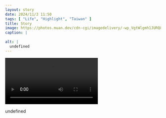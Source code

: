 ```yaml
---
layout: story
date: 2024/11/3 11:50
tags: [ "Life", "Highlight", "Taiwan" ]
title: Story
image: https://photos.muan.dev/cdn-cgi/imagedelivery/-wp_VgtWlgmh1JURQ8t1mg/undefined/public
caption: |
  
alt: |
  undefined
---
```


<video src='https://customer-mbw63apunwdwaw6b.cloudflarestream.com/76816cab9dab43b4a3e7a201c6ef8932/manifest/video.m3u8' aria-describedby='description'><!-- tracks --></video>

<div id='description'>undefined</div>

